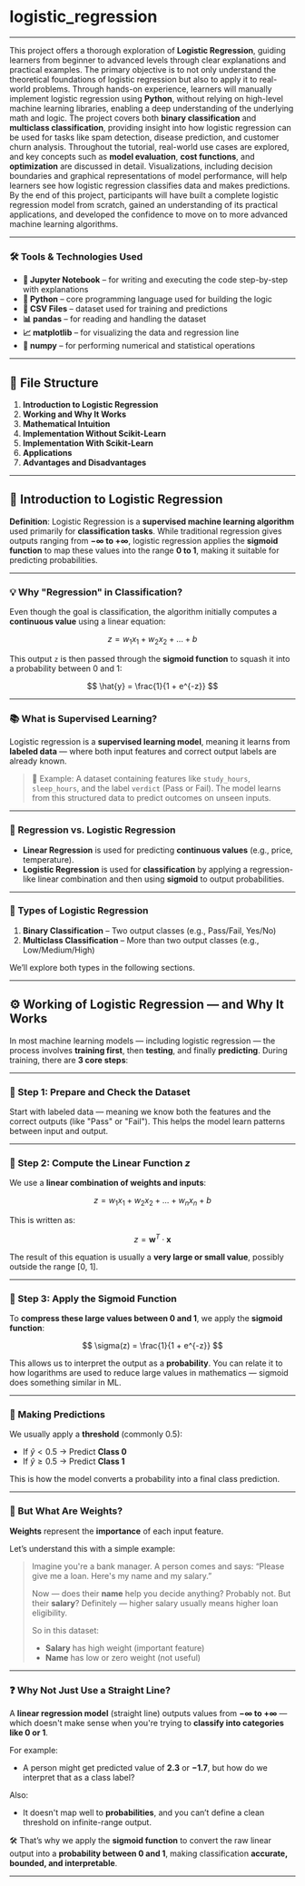 # logistic_regression
---

This project offers a thorough exploration of **Logistic Regression**, guiding learners from beginner to advanced levels through clear explanations and practical examples. The primary objective is to not only understand the theoretical foundations of logistic regression but also to apply it to real-world problems. Through hands-on experience, learners will manually implement logistic regression using **Python**, without relying on high-level machine learning libraries, enabling a deep understanding of the underlying math and logic. The project covers both **binary classification** and **multiclass classification**, providing insight into how logistic regression can be used for tasks like spam detection, disease prediction, and customer churn analysis. Throughout the tutorial, real-world use cases are explored, and key concepts such as **model evaluation**, **cost functions**, and **optimization** are discussed in detail. Visualizations, including decision boundaries and graphical representations of model performance, will help learners see how logistic regression classifies data and makes predictions. By the end of this project, participants will have built a complete logistic regression model from scratch, gained an understanding of its practical applications, and developed the confidence to move on to more advanced machine learning algorithms.

---

### 🛠️ Tools & Technologies Used

* **📘 Jupyter Notebook** – for writing and executing the code step-by-step with explanations
* **🐍 Python** – core programming language used for building the logic
* **📂 CSV Files** – dataset used for training and predictions
* **📊 pandas** – for reading and handling the dataset
* **📈 matplotlib** – for visualizing the data and regression line
* **📐 numpy** – for performing numerical and statistical operations 

---

## 📁 File Structure 

1. **Introduction to Logistic Regression**
2. **Working and Why It Works**
3. **Mathematical Intuition**
4. **Implementation Without Scikit-Learn**
5. **Implementation With Scikit-Learn**
6. **Applications**
7. **Advantages and Disadvantages**

---

## 📘 Introduction to Logistic Regression

**Definition**:
Logistic Regression is a **supervised machine learning algorithm** used primarily for **classification tasks**. While traditional regression gives outputs ranging from **−∞ to +∞**, logistic regression applies the **sigmoid function** to map these values into the range **0 to 1**, making it suitable for predicting probabilities.

---

### 💡 Why "Regression" in Classification?

Even though the goal is classification, the algorithm initially computes a **continuous value** using a linear equation:

$$
z = w_1x_1 + w_2x_2 + \ldots + b
$$

This output `z` is then passed through the **sigmoid function** to squash it into a probability between 0 and 1:

$$
\hat{y} = \frac{1}{1 + e^{-z}}
$$

---

### 📚 What is Supervised Learning?

Logistic regression is a **supervised learning model**, meaning it learns from **labeled data** — where both input features and correct output labels are already known.

> 🧠 Example:
> A dataset containing features like `study_hours`, `sleep_hours`, and the label `verdict` (Pass or Fail). The model learns from this structured data to predict outcomes on unseen inputs.

---

### 🔄 Regression vs. Logistic Regression

* **Linear Regression** is used for predicting **continuous values** (e.g., price, temperature).
* **Logistic Regression** is used for **classification** by applying a regression-like linear combination and then using **sigmoid** to output probabilities.

---

### 🧭 Types of Logistic Regression

1. **Binary Classification** – Two output classes (e.g., Pass/Fail, Yes/No)
2. **Multiclass Classification** – More than two output classes (e.g., Low/Medium/High)

We’ll explore both types in the following sections.

---

## ⚙️ Working of Logistic Regression — and Why It Works

In most machine learning models — including logistic regression — the process involves **training first**, then **testing**, and finally **predicting**. During training, there are **3 core steps**:

---

### 🔹 Step 1: Prepare and Check the Dataset

Start with labeled data — meaning we know both the features and the correct outputs (like "Pass" or "Fail"). This helps the model learn patterns between input and output.

---

### 🔹 Step 2: Compute the Linear Function $z$

We use a **linear combination of weights and inputs**:

$$
z = w_1x_1 + w_2x_2 + \ldots + w_nx_n + b
$$

This is written as:

$$
z = \mathbf{w}^T \cdot \mathbf{x}
$$

The result of this equation is usually a **very large or small value**, possibly outside the range \[0, 1].

---

### 🔹 Step 3: Apply the Sigmoid Function

To **compress these large values between 0 and 1**, we apply the **sigmoid function**:

$$
\sigma(z) = \frac{1}{1 + e^{-z}}
$$

This allows us to interpret the output as a **probability**. You can relate it to how logarithms are used to reduce large values in mathematics — sigmoid does something similar in ML.

---

### 🎯 Making Predictions

We usually apply a **threshold** (commonly 0.5):

* If $\hat{y} < 0.5$ → Predict **Class 0**
* If $\hat{y} \geq 0.5$ → Predict **Class 1**

This is how the model converts a probability into a final class prediction.

---

### 🎒 But What Are Weights?

**Weights** represent the **importance** of each input feature.

Let’s understand this with a simple example:

> Imagine you're a bank manager. A person comes and says:
> “Please give me a loan. Here's my name and my salary.”
>
> Now — does their **name** help you decide anything? Probably not.
> But their **salary**? Definitely — higher salary usually means higher loan eligibility.
>
> So in this dataset:
>
> * **Salary** has high weight (important feature)
> * **Name** has low or zero weight (not useful)

---

### ❓ Why Not Just Use a Straight Line?

A **linear regression model** (straight line) outputs values from **−∞ to +∞** — which doesn't make sense when you're trying to **classify into categories like 0 or 1**.

For example:

* A person might get predicted value of **2.3** or **−1.7**, but how do we interpret that as a class label?

Also:

* It doesn't map well to **probabilities**, and you can’t define a clean threshold on infinite-range output.

🛠️ That’s why we apply the **sigmoid function** to convert the raw linear output into a **probability between 0 and 1**, making classification **accurate, bounded, and interpretable**.

---
